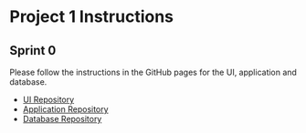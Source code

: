 # Project 1 Instructions

## Sprint 0

Please follow the instructions in the GitHub pages for the UI, application and database.
- [UI Repository](https://donald-f-ferguson.github.io/W4153-P1-UI/)
- [Application Repository](https://donald-f-ferguson.github.io/Application/)
- [Database Repository](https://donald-f-ferguson.github.io/Database)

